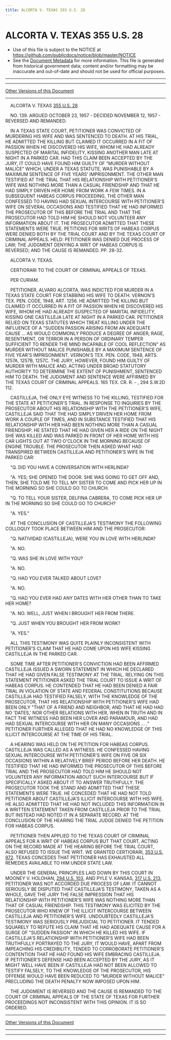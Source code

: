 ```yaml
---
title: ALCORTA V. TEXAS 355 U.S. 28
---
```


# ALCORTA V. TEXAS 355 U.S. 28

* Use of this file is subject to the NOTICE at https://github.com/publicdocs/notice/blob/master/NOTICE
* See the [Document Metadata](../../../index.md) for more information.
  This file is generated from historical government data; content and/or formatting may be inaccurate and out-of-date and should not be used for official purposes.

----------
----------

[Other Versions of this Document](https://publicdocs.github.io/go/links?ns=uslm-x&ref=%2Fus%2Fcourts%2Fscotus%2FusReporter%2F355%2F28)

----------

    ALCORTA V. TEXAS [355 U.S. 28][/us/courts/scotus/usReporter/355/28]

    NO. 139.  ARGUED OCTOBER 23, 1957 - DECIDED NOVEMBER 12, 1957 - REVERSED AND REMANDED.

    IN A TEXAS STATE COURT, PETITIONER WAS CONVICTED OF MURDERING HIS WIFE AND WAS SENTENCED TO DEATH.   AT HIS TRIAL, HE ADMITTED THE KILLING BUT CLAIMED IT OCCURRED IN A FIT OF PASSION WHEN HE DISCOVERED HIS WIFE, WHOM HE HAD ALREADY SUSPECTED OF MARITAL INFIDELITY, KISSING ANOTHER MAN LATE AT NIGHT IN A PARKED CAR.  HAD THIS CLAIM BEEN ACCEPTED BY THE JURY, IT COULD HAVE FOUND HIM GUILTY OF "MURDER WITHOUT MALICE" WHICH, UNDER A TEXAS STATUTE, WAS PUNISHABLE BY A MAXIMUM SENTENCE OF FIVE YEARS' IMPRISONMENT.  THE OTHER MAN TESTIFIED AT THE TRIAL THAT HIS RELATIONSHIP WITH PETITIONER'S WIFE WAS NOTHING MORE THAN A CASUAL FRIENDSHIP AND THAT HE HAD SIMPLY DRIVEN HER HOME FROM WORK A FEW TIMES.  IN A SUBSEQUENT HABEAS CORPUS PROCEEDING, THE OTHER MAN CONFESSED TO HAVING HAD SEXUAL INTERCOURSE WITH PETITIONER'S WIFE ON SEVERAL OCCASIONS AND TESTIFIED THAT HE HAD INFORMED THE PROSECUTOR OF THIS BEFORE THE TRIAL AND THAT THE PROSECUTOR HAD TOLD HIM HE SHOULD NOT VOLUNTEER ANY INFORMATION ABOUT IT.  THE PROSECUTOR ADMITTED THAT THESE STATEMENTS WERE TRUE.  PETITIONS FOR WRITS OF HABEAS CORPUS WERE DENIED BOTH BY THE TRIAL COURT AND BY THE TEXAS COURT OF CRIMINAL APPEALS.  HELD:  PETITIONER WAS DENIED DUE PROCESS OF LAW; THE JUDGMENT DENYING A WRIT OF HABEAS CORPUS IS REVERSED; AND THE CAUSE IS REMANDED.  PP. 28-32.

    ALCORTA V. TEXAS.

    CERTIORARI TO THE COURT OF CRIMINAL APPEALS OF TEXAS.

    PER CURIAM.

    PETITIONER, ALVARO ALCORTA, WAS INDICTED FOR MURDER IN A TEXAS STATE COURT FOR STABBING HIS WIFE TO DEATH.  VERNON'S TEX. PEN.  CODE, 1948, ART. 1256.  HE ADMITTED THE KILLING BUT CLAIMED IT OCCURRED IN A FIT OF PASSION WHEN HE DISCOVERED HIS WIFE, WHOM HE HAD ALREADY SUSPECTED OF MARITAL INFIDELITY, KISSING ONE CASTILLEJA LATE AT NIGHT IN A PARKED CAR.  PETITIONER RELIED ON TEXAS STATUTES WHICH TREAT KILLING UNDER THE INFLUENCE OF A "SUDDEN PASSION ARISING FROM AN ADEQUATE CAUSE  ...  AS WOULD COMMONLY PRODUCE A DEGREE OF ANGER, RAGE, RESENTMENT, OR TERROR IN A PERSON OF ORDINARY TEMPER SUFFICIENT TO RENDER THE MIND INCAPABLE OF COOL REFLECTION" AS MURDER WITHOUT MALICE PUNISHABLE BY A MAXIMUM SENTENCE OF FIVE YEAR'S IMPRISONMENT.  VERNON'S TEX. PEN.  CODE, 1948, ARTS. 1257A, 1257B, 1257C.  THE JURY, HOWEVER, FOUND HIM GUILTY OF MURDER WITH MALICE AND, ACTING UNDER BROAD STATUTORY AUTHORITY TO DETERMINE THE EXTENT OF PUNISHMENT, SENTENCED HIM TO DEATH.  THE JUDGMENT AND SENTENCE WERE AFFIRMED BY THE TEXAS COURT OF CRIMINAL APPEALS.  165 TEX. CR. R. - , 294 S.W.2D 112.

    CASTILLEJA, THE ONLY EYE WITNESS TO THE KILLING, TESTIFIED FOR THE STATE AT PETITIONER'S TRIAL.  IN RESPONSE TO INQUIRIES BY THE PROSECUTOR ABOUT HIS RELATIONSHIP WITH THE PETITIONER'S WIFE, CASTILLEJA SAID THAT THE HAD SIMPLY DRIVEN HER HOME FROM WORK A COUPLE OF TIMES, AND IN SUBSTANCE TESTIFIED THAT HIS RELATIONSHIP WITH HER HAD BEEN NOTHING MORE THAN A CASUAL FRIENDSHIP.  HE STATED THAT HE HAD GIVEN HER A RIDE ON THE NIGHT SHE WAS KILLED AND WAS PARKED IN FRONT OF HER HOME WITH HIS CAR LIGHTS OUT AT TWO O'CLOCK IN THE MORNING BECAUSE OF ENGINE TROUBLE.  THE PROSECUTOR THEN ASKED WHAT HAD TRANSPIRED BETWEEN CASTILLEJA AND PETITIONER'S WIFE IN THE PARKED CAR:

    "Q.  DID YOU HAVE A CONVERSATION WITH HERLINDA?

    "A.  YES; SHE OPENED THE DOOR.  SHE WAS GOING TO GET OFF AND, THEN, SHE TOLD ME TO TELL MY SISTER TO COME AND PICK HER UP IN THE MORNING SO SHE COULD GO TO CHURCH.

    "Q.  TO TELL YOUR SISTER, DELFINA CABRERA, TO COME PICK HER UP IN THE MORNING SO SHE COULD GO TO CHURCH?

    "A.  YES."

    AT THE CONCLUSION OF CASTILLEJA'S TESTIMONY THE FOLLOWING COLLOQUY TOOK PLACE BETWEEN HIM AND THE PROSECUTOR:

    "Q.  NATIVIDAD (CASTILLEJA), WERE YOU IN LOVE WITH HERLINDA?

    "A.  NO.

    "Q.  WAS SHE IN LOVE WITH YOU?

    "A.  NO.

    "Q.  HAD YOU EVER TALKED ABOUT LOVE?

    "A.  NO.

    "Q.  HAD YOU EVER HAD ANY DATES WITH HER OTHER THAN TO TAKE HER HOME?

    "A.  NO. WELL, JUST WHEN I BROUGHT HER FROM THERE.

    "Q.  JUST WHEN YOU BROUGHT HER FROM WORK?

    "A.  YES."

    ALL THIS TESTIMONY WAS QUITE PLAINLY INCONSISTENT WITH PETITIONER'S CLAIM THAT HE HAD COME UPON HIS WIFE KISSING CASTILLEJA IN THE PARKED CAR.

    SOME TIME AFTER PETITIONER'S CONVICTION HAD BEEN AFFIRMED CASTILLEJA ISSUED A SWORN STATEMENT IN WHICH HE DECLARED THAT HE HAD GIVEN FALSE TESTIMONY AT THE TRIAL.  RELYING ON THIS STATEMENT PETITIONER ASKED THE TRIAL COURT TO ISSUE A WRIT OF HABEAS CORPUS.  HE CONTENDED THAT HE HAD BEEN DENIED A FAIR TRIAL IN VIOLATION OF STATE AND FEDERAL CONSTITUTIONS BECAUSE CASTILLEJA HAD TESTIFIED FALSELY, WITH THE KNOWLEDGE OF THE PROSECUTOR, THAT HIS RELATIONSHIP WITH PETITIONER'S WIFE HAD BEEN ONLY "THAT OF A FRIEND AND NEIGHBOR, AND THAT HE HAD HAD NO 'DATES,' NOR OTHER RELATIONS WITH HER, WHEN IN TRUTH AND IN FACT THE WITNESS HAD BEEN HER LOVER AND PARAMOUR, AND HAD HAD SEXUAL INTERCOURSE WITH HER ON MANY OCCASIONS  ...  ."  PETITIONER FURTHER ALLEGED THAT HE HAD NO KNOWLEDGE OF THIS ILLICIT INTERCOURSE AT THE TIME OF HIS TRIAL.

    A HEARING WAS HELD ON THE PETITION FOR HABEAS CORPUS.  CASTILLEJA WAS CALLED AS A WITNESS.  HE CONFESSED HAVING SEXUAL INTERCOURSE WITH PETITIONER'S WIFE ON FIVE OR SIX OCCASIONS WITHIN A RELATIVELY BRIEF PERIOD BEFORE HER DEATH.  HE TESTIFIED THAT HE HAD INFORMED THE PROSECUTOR OF THIS BEFORE TRIAL AND THE PROSECUTOR HAD TOLD HIM HE SHOULD NOT VOLUNTEER ANY INFORMATION ABOUT SUCH INTERCOURSE BUT IF SPECIFICALLY ASKED ABOUT IT TO ANSWER TRUTHFULLY.  THE PROSECUTOR TOOK THE STAND AND ADMITTED THAT THESE STATEMENTS WERE TRUE.  HE CONCEDED THAT HE HAD NOT TOLD PETITIONER ABOUT CASTILLEJA'S ILLICIT INTERCOURSE WITH HIS WIFE.  HE ALSO ADMITTED THAT HE HAD NOT INCLUDED THIS INFORMATION IN A WRITTEN STATEMENT TAKEN FROM CASTILLEJA PRIOR TO THE TRIAL BUT INSTEAD HAD NOTED IT IN A SEPARATE RECORD.  AT THE CONCLUSION OF THE HEARING THE TRIAL JUDGE DENIED THE PETITION FOR HABEAS CORPUS.

    PETITIONER THEN APPLIED TO THE TEXAS COURT OF CRIMINAL APPEALS FOR A WRIT OF HABEAS CORPUS BUT THAT COURT, ACTING ON THE RECORD MADE AT THE HEARING BEFORE THE TRIAL COURT, ALSO REFUSED TO ISSUE THE WRIT.  WE GRANTED CERTIORARI, [353 U.S. 972][/us/courts/scotus/usReporter/353/972].  TEXAS CONCEDES THAT PETITIONER HAS EXHAUSTED ALL REMEDIES AVAILABLE TO HIM UNDER STATE LAW.

    UNDER THE GENERAL PRINCIPLES LAID DOWN BY THIS COURT IN MOONEY V. HOLOHAN, [294 U.S. 103][/us/courts/scotus/usReporter/294/103], AND PYLE V. KANSAS, [317 U.S. 213][/us/courts/scotus/usReporter/317/213], PETITIONER WAS NOT ACCORDED DUE PROCESS OF LAW.  IT CANNOT SERIOUSLY BE DISPUTED THAT CASTILLEJA'S TESTIMONY, TAKEN AS A WHOLE, GAVE THE JURY THE FALSE IMPRESSION THAT HIS RELATIONSHIP WITH PETITIONER'S WIFE WAS NOTHING MORE THAN THAT OF CASUAL FRIENDSHIP.  THIS TESTIMONY WAS ELICITED BY THE PROSECUTOR WHO KNEW OF THE ILLICIT INTERCOURSE BETWEEN CASTILLEJA AND PETITIONER'S WIFE.  UNDOUBTEDLY CASTILLEJA'S TESTIMONY WAS SERIOUSLY PREJUDICIAL TO PETITIONER.  IT TENDED SQUARELY TO REFUTE HIS CLAIM THAT HE HAD ADEQUATE CAUSE FOR A SURGE OF "SUDDEN PASSION" IN WHICH HE KILLED HIS WIFE.  IF CASTILLEJA'S RELATIONSHIP WITH PETITIONER'S WIFE HAD BEEN TRUTHFULLY PORTRAYED TO THE JURY, IT WOULD HAVE, APART FROM IMPEACHING HIS CREDIBILITY, TENDED TO CORROBORATE PETITIONER'S CONTENTION THAT HE HAD FOUND HIS WIFE EMBRACING CASTILLEJA.  IF PETITIONER'S DEFENSE HAD BEEN ACCEPTED BY THE JURY, AS IT MIGHT WELL HAVE BEEN IF CASTILLEJA HAD NOT BEEN ALLOWED TO TESTIFY FALSELY, TO THE KNOWLEDGE OF THE PROSECUTOR, HIS OFFENSE WOULD HAVE BEEN REDUCED TO "MURDER WITHOUT MALICE" PRECLUDING THE DEATH PENALTY NOW IMPOSED UPON HIM.

    THE JUDGMENT IS REVERSED AND THE CAUSE IS REMANDED TO THE COURT OF CRIMINAL APPEALS OF THE STATE OF TEXAS FOR FURTHER PROCEEDINGS NOT INCONSISTENT WITH THIS OPINION.  IT IS SO ORDERED.

----------

[Other Versions of this Document](https://publicdocs.github.io/go/links?ns=uslm-x&ref=%2Fus%2Fcourts%2Fscotus%2FusReporter%2F355%2F28)

----------
----------

[/us/courts/scotus/usReporter/355/28]: https://publicdocs.github.io/go/links?ns=uslm-x&ref=%2Fus%2Fcourts%2Fscotus%2FusReporter%2F355%2F28
[/us/courts/scotus/usReporter/353/972]: https://publicdocs.github.io/go/links?ns=uslm-x&ref=%2Fus%2Fcourts%2Fscotus%2FusReporter%2F353%2F972
[/us/courts/scotus/usReporter/294/103]: https://publicdocs.github.io/go/links?ns=uslm-x&ref=%2Fus%2Fcourts%2Fscotus%2FusReporter%2F294%2F103
[/us/courts/scotus/usReporter/317/213]: https://publicdocs.github.io/go/links?ns=uslm-x&ref=%2Fus%2Fcourts%2Fscotus%2FusReporter%2F317%2F213


